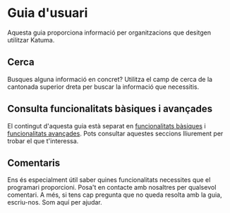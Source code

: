 # Guia d'usuari

Aquesta guia proporciona informació per organitzacions que desitgen utilitzar Katuma.

## Cerca

Busques alguna informació en concret? Utilitza el camp de cerca de la cantonada superior dreta per buscar la informació que necessitis.

## Consulta funcionalitats bàsiques i avançades

El contingut d'aquesta guia està separat en [funcionalitats bàsiques](basic-features/) i [funcionalitats avançades](https://github.com/coopdevs/guia-usuaris-katuma/tree/356a03a4fdf1161789866fc75eb7e6c679200795/advanced-features/README.md). Pots consultar aquestes seccions lliurement per trobar el que t'interessa.

## Comentaris

Ens és especialment útil saber quines funcionalitats necessites que el programari proporcioni. Posa't en contacte amb nosaltres per qualsevol comentari. A més, si tens cap pregunta que no queda resolta amb la guia, escriu-nos. Som aquí per ajudar.

